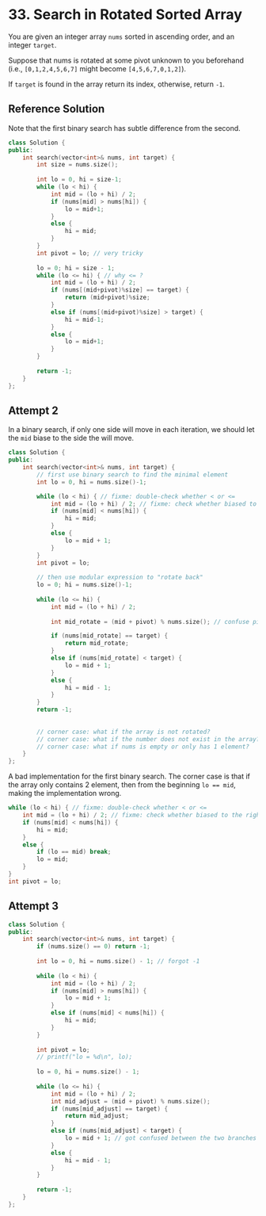 # 33. Search in Rotated Sorted Array

You are given an integer array `nums` sorted in ascending order, and an integer `target`.

Suppose that nums is rotated at some pivot unknown to you beforehand (i.e., `[0,1,2,4,5,6,7]` might become `[4,5,6,7,0,1,2]`).

If `target` is found in the array return its index, otherwise, return `-1`.

## Reference Solution

Note that the first binary search has subtle difference from the second.
```c++
class Solution {
public:
    int search(vector<int>& nums, int target) {
        int size = nums.size();
        
        int lo = 0, hi = size-1;
        while (lo < hi) {
            int mid = (lo + hi) / 2;
            if (nums[mid] > nums[hi]) {
                lo = mid+1;
            }
            else {
                hi = mid;
            }
        }
        int pivot = lo; // very tricky
        
        lo = 0; hi = size - 1;
        while (lo <= hi) { // why <= ?
            int mid = (lo + hi) / 2;
            if (nums[(mid+pivot)%size] == target) {
                return (mid+pivot)%size;
            }
            else if (nums[(mid+pivot)%size] > target) {
                hi = mid-1;
            }
            else {
                lo = mid+1;
            }
        }
        
        return -1;
    }
};
```

## Attempt 2

In a binary search, if only one side will move in each iteration, we should let the `mid` biase to the side the will move.

```c++
class Solution {
public:
    int search(vector<int>& nums, int target) {
        // first use binary search to find the minimal element
        int lo = 0, hi = nums.size()-1;

        while (lo < hi) { // fixme: double-check whether < or <=
            int mid = (lo + hi) / 2; // fixme: check whether biased to the right
            if (nums[mid] < nums[hi]) { 
                hi = mid;
            }
            else {
                lo = mid + 1;
            }
        }
        int pivot = lo;
        
        // then use modular expression to "rotate back"
        lo = 0; hi = nums.size()-1;
        
        while (lo <= hi) {
            int mid = (lo + hi) / 2;
                
            int mid_rotate = (mid + pivot) % nums.size(); // confuse pivot and lo

            if (nums[mid_rotate] == target) {
                return mid_rotate;
            }
            else if (nums[mid_rotate] < target) {
                lo = mid + 1;
            }
            else {
                hi = mid - 1;
            }
        }
        return -1;
        
        
        // corner case: what if the array is not rotated? 
        // corner case: what if the number does not exist in the array?
        // corner case: what if nums is empty or only has 1 element?
    }
};
```

A bad implementation for the first binary search. The corner case is that if the array only contains 2 element, then from the beginning `lo == mid`, making the implementation wrong.
```c++
while (lo < hi) { // fixme: double-check whether < or <=
    int mid = (lo + hi) / 2; // fixme: check whether biased to the right
    if (nums[mid] < nums[hi]) { 
        hi = mid;
    }
    else {
        if (lo == mid) break;
        lo = mid;
    }
}
int pivot = lo;
```

## Attempt 3

```c++
class Solution {
public:
    int search(vector<int>& nums, int target) {
        if (nums.size() == 0) return -1;
        
        int lo = 0, hi = nums.size() - 1; // forgot -1
        
        while (lo < hi) {
            int mid = (lo + hi) / 2;
            if (nums[mid] > nums[hi]) {
                lo = mid + 1;
            }
            else if (nums[mid] < nums[hi]) {
                hi = mid;
            }
        }
        
        int pivot = lo;
        // printf("lo = %d\n", lo);
        
        lo = 0, hi = nums.size() - 1;
        
        while (lo <= hi) {
            int mid = (lo + hi) / 2;
            int mid_adjust = (mid + pivot) % nums.size();
            if (nums[mid_adjust] == target) {
                return mid_adjust;
            }
            else if (nums[mid_adjust] < target) {
                lo = mid + 1; // got confused between the two branches
            }
            else {
                hi = mid - 1;
            }
        }
        
        return -1;
    }
};
```